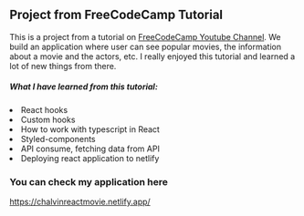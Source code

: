 ## Project from FreeCodeCamp Tutorial

This is a project from a tutorial on [FreeCodeCamp Youtube Channel](https://www.youtube.com/watch?v=nTeuhbP7wdE). We build an application where user can see popular movies, the information about a movie and the actors, etc. I really enjoyed this tutorial and learned a lot of new things from there.

##### What I have learned from this tutorial:

<li> React hooks
<li> Custom hooks
<li> How to work with typescript in React
<li> Styled-components
<li> API consume, fetching data from API
<li> Deploying react application to netlify

### You can check my application here

https://chalvinreactmovie.netlify.app/
